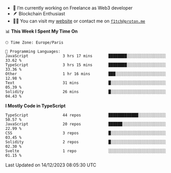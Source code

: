 - 🔭 I’m currently working on Freelance as Web3 developer
- 🪶 Blockchain Enthusiast
- 👨‍💻 You can visit my [website](https://f1tch.xyz) or contact me on [`f1tch@proton.me`](mailto:f1tch@proton.me)

<!--START_SECTION:waka-->
📊 **This Week I Spent My Time On** 

```text
🕑︎ Time Zone: Europe/Paris

💬 Programming Languages: 
JavaScript               3 hrs 17 mins       ████████░░░░░░░░░░░░░░░░░   33.62 % 
TypeScript               3 hrs 15 mins       ████████░░░░░░░░░░░░░░░░░   33.36 % 
Other                    1 hr 16 mins        ███░░░░░░░░░░░░░░░░░░░░░░   12.98 % 
Text                     31 mins             █░░░░░░░░░░░░░░░░░░░░░░░░   05.39 % 
Solidity                 26 mins             █░░░░░░░░░░░░░░░░░░░░░░░░   04.43 % 
```

**I Mostly Code in TypeScript** 

```text
TypeScript               44 repos            █████████████░░░░░░░░░░░░   50.57 % 
JavaScript               20 repos            ██████░░░░░░░░░░░░░░░░░░░   22.99 % 
CSS                      3 repos             █░░░░░░░░░░░░░░░░░░░░░░░░   03.45 % 
Solidity                 2 repos             █░░░░░░░░░░░░░░░░░░░░░░░░   02.30 % 
Svelte                   1 repo              ░░░░░░░░░░░░░░░░░░░░░░░░░   01.15 % 
```




 Last Updated on 14/12/2023 08:05:30 UTC
<!--END_SECTION:waka-->
